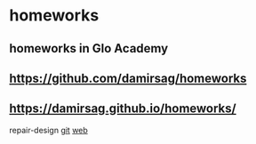 # homeworks
homeworks in Glo Academy
---
https://github.com/damirsag/homeworks
---
https://damirsag.github.io/homeworks/
---
repair-design
[git](https://github.com/damirsag/homeworks/tree/master/repair-design)
[web](https://damirsag.github.io/homeworks/repair-design/)
